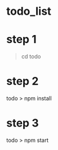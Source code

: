 # todo_list

<!-- Instruction -->

# step 1

> cd todo

# step 2

todo > npm install

# step 3

todo > npm start
